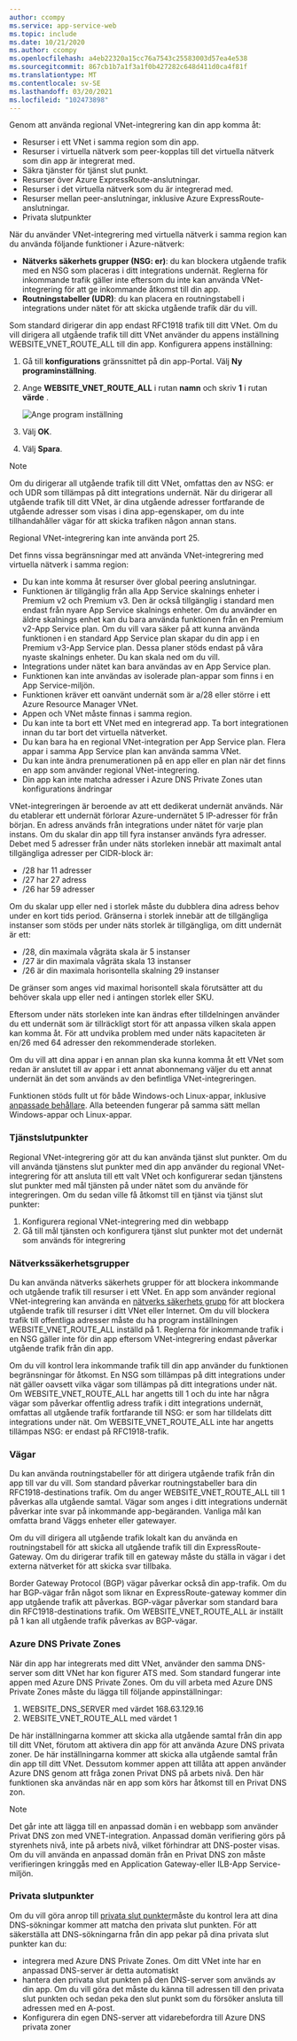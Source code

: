 ```yaml
---
author: ccompy
ms.service: app-service-web
ms.topic: include
ms.date: 10/21/2020
ms.author: ccompy
ms.openlocfilehash: a4eb22320a15cc76a7543c25583003d57ea4e538
ms.sourcegitcommit: 867cb1b7a1f3a1f0b427282c648d411d0ca4f81f
ms.translationtype: MT
ms.contentlocale: sv-SE
ms.lasthandoff: 03/20/2021
ms.locfileid: "102473898"
---
```

Genom att använda regional VNet-integrering kan din app komma åt:

* Resurser i ett VNet i samma region som din app.
* Resurser i virtuella nätverk som peer-kopplas till det virtuella nätverk som din app är integrerat med.
* Säkra tjänster för tjänst slut punkt.
* Resurser över Azure ExpressRoute-anslutningar.
* Resurser i det virtuella nätverk som du är integrerad med.
* Resurser mellan peer-anslutningar, inklusive Azure ExpressRoute-anslutningar.
* Privata slutpunkter 

När du använder VNet-integrering med virtuella nätverk i samma region kan du använda följande funktioner i Azure-nätverk:

* **Nätverks säkerhets grupper (NSG: er)**: du kan blockera utgående trafik med en NSG som placeras i ditt integrations undernät. Reglerna för inkommande trafik gäller inte eftersom du inte kan använda VNet-integrering för att ge inkommande åtkomst till din app.
* **Routningstabeller (UDR)**: du kan placera en routningstabell i integrations under nätet för att skicka utgående trafik där du vill.

Som standard dirigerar din app endast RFC1918 trafik till ditt VNet. Om du vill dirigera all utgående trafik till ditt VNet använder du appens inställning WEBSITE_VNET_ROUTE_ALL till din app. Konfigurera appens inställning:

1. Gå till **konfigurations** gränssnittet på din app-Portal. Välj **Ny programinställning**.
1. Ange **WEBSITE_VNET_ROUTE_ALL** i rutan **namn** och skriv **1** i rutan **värde** .

   ![Ange program inställning][4]

1. Välj **OK**.
1. Välj **Spara**.

> [!NOTE]
> Om du dirigerar all utgående trafik till ditt VNet, omfattas den av NSG: er och UDR som tillämpas på ditt integrations undernät. När du dirigerar all utgående trafik till ditt VNet, är dina utgående adresser fortfarande de utgående adresser som visas i dina app-egenskaper, om du inte tillhandahåller vägar för att skicka trafiken någon annan stans.
> 
> Regional VNet-integrering kan inte använda port 25.

Det finns vissa begränsningar med att använda VNet-integrering med virtuella nätverk i samma region:

* Du kan inte komma åt resurser över global peering anslutningar.
* Funktionen är tillgänglig från alla App Service skalnings enheter i Premium v2 och Premium v3. Den är också tillgänglig i standard men endast från nyare App Service skalnings enheter. Om du använder en äldre skalnings enhet kan du bara använda funktionen från en Premium v2-App Service plan. Om du vill vara säker på att kunna använda funktionen i en standard App Service plan skapar du din app i en Premium v3-App Service plan. Dessa planer stöds endast på våra nyaste skalnings enheter. Du kan skala ned om du vill.  
* Integrations under nätet kan bara användas av en App Service plan.
* Funktionen kan inte användas av isolerade plan-appar som finns i en App Service-miljön.
* Funktionen kräver ett oanvänt undernät som är a/28 eller större i ett Azure Resource Manager VNet.
* Appen och VNet måste finnas i samma region.
* Du kan inte ta bort ett VNet med en integrerad app. Ta bort integrationen innan du tar bort det virtuella nätverket.
* Du kan bara ha en regional VNet-integration per App Service plan. Flera appar i samma App Service plan kan använda samma VNet.
* Du kan inte ändra prenumerationen på en app eller en plan när det finns en app som använder regional VNet-integrering.
* Din app kan inte matcha adresser i Azure DNS Private Zones utan konfigurations ändringar

VNet-integreringen är beroende av att ett dedikerat undernät används.  När du etablerar ett undernät förlorar Azure-undernätet 5 IP-adresser för från början. En adress används från integrations under nätet för varje plan instans. Om du skalar din app till fyra instanser används fyra adresser. Debet med 5 adresser från under näts storleken innebär att maximalt antal tillgängliga adresser per CIDR-block är:

- /28 har 11 adresser
- /27 har 27 adress
- /26 har 59 adresser

Om du skalar upp eller ned i storlek måste du dubblera dina adress behov under en kort tids period. Gränserna i storlek innebär att de tillgängliga instanser som stöds per under näts storlek är tillgängliga, om ditt undernät är ett:

- /28, din maximala vågräta skala är 5 instanser
- /27 är din maximala vågräta skala 13 instanser
- /26 är din maximala horisontella skalning 29 instanser

De gränser som anges vid maximal horisontell skala förutsätter att du behöver skala upp eller ned i antingen storlek eller SKU. 

Eftersom under näts storleken inte kan ändras efter tilldelningen använder du ett undernät som är tillräckligt stort för att anpassa vilken skala appen kan komma åt. För att undvika problem med under näts kapaciteten är en/26 med 64 adresser den rekommenderade storleken.  

Om du vill att dina appar i en annan plan ska kunna komma åt ett VNet som redan är anslutet till av appar i ett annat abonnemang väljer du ett annat undernät än det som används av den befintliga VNet-integreringen.

Funktionen stöds fullt ut för både Windows-och Linux-appar, inklusive [anpassade behållare](../articles/app-service/quickstart-custom-container.md). Alla beteenden fungerar på samma sätt mellan Windows-appar och Linux-appar.

### <a name="service-endpoints"></a>Tjänstslutpunkter

Regional VNet-integrering gör att du kan använda tjänst slut punkter. Om du vill använda tjänstens slut punkter med din app använder du regional VNet-integrering för att ansluta till ett valt VNet och konfigurerar sedan tjänstens slut punkter med mål tjänsten på under nätet som du använde för integreringen. Om du sedan ville få åtkomst till en tjänst via tjänst slut punkter:

1. Konfigurera regional VNet-integrering med din webbapp
1. Gå till mål tjänsten och konfigurera tjänst slut punkter mot det undernät som används för integrering

### <a name="network-security-groups"></a>Nätverkssäkerhetsgrupper

Du kan använda nätverks säkerhets grupper för att blockera inkommande och utgående trafik till resurser i ett VNet. En app som använder regional VNet-integrering kan använda en [nätverks säkerhets grupp][VNETnsg] för att blockera utgående trafik till resurser i ditt VNet eller Internet. Om du vill blockera trafik till offentliga adresser måste du ha program inställningen WEBSITE_VNET_ROUTE_ALL inställd på 1. Reglerna för inkommande trafik i en NSG gäller inte för din app eftersom VNet-integrering endast påverkar utgående trafik från din app.

Om du vill kontrol lera inkommande trafik till din app använder du funktionen begränsningar för åtkomst. En NSG som tillämpas på ditt integrations under nät gäller oavsett vilka vägar som tillämpas på ditt integrations under nät. Om WEBSITE_VNET_ROUTE_ALL har angetts till 1 och du inte har några vägar som påverkar offentlig adress trafik i ditt integrations undernät, omfattas all utgående trafik fortfarande till NSG: er som har tilldelats ditt integrations under nät. Om WEBSITE_VNET_ROUTE_ALL inte har angetts tillämpas NSG: er endast på RFC1918-trafik.

### <a name="routes"></a>Vägar

Du kan använda routningstabeller för att dirigera utgående trafik från din app till var du vill. Som standard påverkar routningstabeller bara din RFC1918-destinations trafik. Om du anger WEBSITE_VNET_ROUTE_ALL till 1 påverkas alla utgående samtal. Vägar som anges i ditt integrations undernät påverkar inte svar på inkommande app-begäranden. Vanliga mål kan omfatta brand Väggs enheter eller gatewayer.

Om du vill dirigera all utgående trafik lokalt kan du använda en routningstabell för att skicka all utgående trafik till din ExpressRoute-Gateway. Om du dirigerar trafik till en gateway måste du ställa in vägar i det externa nätverket för att skicka svar tillbaka.

Border Gateway Protocol (BGP) vägar påverkar också din app-trafik. Om du har BGP-vägar från något som liknar en ExpressRoute-gateway kommer din app utgående trafik att påverkas. BGP-vägar påverkar som standard bara din RFC1918-destinations trafik. Om WEBSITE_VNET_ROUTE_ALL är inställt på 1 kan all utgående trafik påverkas av BGP-vägar.

### <a name="azure-dns-private-zones"></a>Azure DNS Private Zones 

När din app har integrerats med ditt VNet, använder den samma DNS-server som ditt VNet har kon figurer ATS med. Som standard fungerar inte appen med Azure DNS Private Zones. Om du vill arbeta med Azure DNS Private Zones måste du lägga till följande appinställningar:


1. WEBSITE_DNS_SERVER med värdet 168.63.129.16
1. WEBSITE_VNET_ROUTE_ALL med värdet 1


De här inställningarna kommer att skicka alla utgående samtal från din app till ditt VNet, förutom att aktivera din app för att använda Azure DNS privata zoner.   De här inställningarna kommer att skicka alla utgående samtal från din app till ditt VNet. Dessutom kommer appen att tillåta att appen använder Azure DNS genom att fråga zonen Privat DNS på arbets nivå. Den här funktionen ska användas när en app som körs har åtkomst till en Privat DNS zon.

> [!NOTE]
>Det går inte att lägga till en anpassad domän i en webbapp som använder Privat DNS zon med VNET-integration. Anpassad domän verifiering görs på styrenhets nivå, inte på arbets nivå, vilket förhindrar att DNS-poster visas. Om du vill använda en anpassad domän från en Privat DNS zon måste verifieringen kringgås med en Application Gateway-eller ILB-App Service-miljön.

### <a name="private-endpoints"></a>Privata slutpunkter

Om du vill göra anrop till [privata slut punkter][privateendpoints]måste du kontrol lera att dina DNS-sökningar kommer att matcha den privata slut punkten. För att säkerställa att DNS-sökningarna från din app pekar på dina privata slut punkter kan du:

* integrera med Azure DNS Private Zones. Om ditt VNet inte har en anpassad DNS-server är detta automatiskt
* hantera den privata slut punkten på den DNS-server som används av din app. Om du vill göra det måste du känna till adressen till den privata slut punkten och sedan peka den slut punkt som du försöker ansluta till adressen med en A-post.
* Konfigurera din egen DNS-server att vidarebefordra till Azure DNS privata zoner

<!--Image references-->
[4]: ../includes/media/web-sites-integrate-with-vnet/vnetint-appsetting.png

<!--Links-->
[VNETnsg]: /azure/virtual-network/security-overview/
[privateendpoints]: ../articles/app-service/networking/private-endpoint.md
